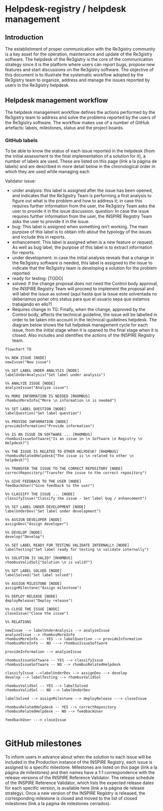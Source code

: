 # Helpdesk-registry / helpdesk management

## Introduction

The establishment of proper communication with the Re3gistry community is a key asset for the operation, maintenance and update of the Re3gistry software. The helpdesk of the Re3gistry is the core of the communication strategy since it is the platform where users can report bugs, propose new features and start discussions on the Re3gistry software. The objective of this document is to illustrate the systematic workflow adopted by the Re3gistry team to organize, address and manage the issues reported by users in the Re3gistry helpdesk.

## Helpdesk management workflow

The helpdesk management workflow defines the actions performed by the Re3gistry team to address and solve the problems reported by the users of the Re3gistry software. The workflow makes use of a number of GitHub artefacts: labels, milestones, status and the project boards.

### GitHub labels

To be able to know the status of each issue reported in the helpdesk (from the initial assessment to the final implementation of a solution for it), a number of labels are used. These are listed on this page (link a la página de labels) and are described in more detail below in the chronological order in which they are used while managing each 



Validator issue:

- under analysis: this label is assigned after the issue has been opened, and indicates that the Re3gistry Team is performing a first analysis to figure out what is the problem and how to address it; in case this requires further information from the user, the Re3gistry Team asks the user to provide it in the issue discussion.
question: In case the issue requires further information from the user, the INSPIRE Registry Team asks the user to provide it in the issue.
- bug: This label is assigned when something isn’t working. The main purpose of this label is to obtain info about the typology of the issues and include this in reports.
- enhancement: This label is assigned when is a new feature or request. As well as bug label, the purpose of this label is to extract information for reports.
- under development: in case the initial analysis reveals that a change in the Re3gistry software is needed, this label is assigned to the issue to indicate that the Re3gistry team is developing a solution for the problem reported.
- ready for testing: [TODO]
- solved: If the change proposal does not need the Control body approval, the INSPIRE Registry Team will proceed to implement the proposal and will label the issue as solved (aqui hasta que la issue este solventada no deberiamos poner otro status para que el usuario sepa que estamos trabajando en ello?)
- Requires change in TG: Finally, when the change, approved by the Control body, affects the technical guideline, the issue will be labelled in order to be taken into account in the technical-guidelines helpdesk.
The diagram below shows the full helpdesk management cycle for each issue, from the initial stage when it is opened to the final stage when it is closed.  Also includes and identifies the actions of the INSPIRE Registry team.

```mermaid
flowchart TD

%% NEW ISSUE [NODE]
newIssue("New issue")

%% SET LABEL UNDER ANALYSIS [NODE]
labelUnderAnalysis("Set label under analysis")

%% ANALYZE ISSUE [NODE]
analyzeIssue("Analyze issue")

%% MORE INFORMATION IS NEEDED [RHOMBUS]
rhombusMoreInfo{"More \n information \n is needed"}

%% SET LABEL QUESTION [NODE]
labelQuestion("Set label question")

%% PROVIDE INFORMATION [NODE]
provideInformation("Provide information")

%% IS AN ISSUE IN SOFTWARE ... [RHOMBUS]
rhombusIssueSoftware{"Is an issue in \n Software \n Registry \n Helpdesk?"}

%% THE ISSUE IS RELATED TO OTHER HELPDESK? [RHOMBUS]
rhombusRelatedHelpdesk{"The issue is \n related to other \n helpdesk?"}

%% TRANSFER THE ISSUE TO THE CORRECT REPOSITORY [NODE]
correctRepository("Transfer the issue to the correct repository")

%% GIVE FEEDBACK TO THE USER [NODE]
feedbackUser("Give feedback to the user")

%% CLASSIFY THE ISSUE ... [NODE]
classifyIssue("Classify the issue - Set label bug / enhancement")

%% SET LABEL UNDER DEVELOPMENT [NODE]
labelUnderDev("Set label under development")

%% ASSIGN DEVELOPER [NODE]
assignDev("Assign developer")

%% DEVELOP [NODE]
develop("Develop")

%% SET LABEL READY FOR TESTING VALIDATE INTERNALLY [NODE]
labelTesting("Set label ready for testing \n validate internally")

%% SOLUTION IS VALID? [RHOMBUS]
rhombusValidSol{"Solution \n is valid?"}

%% SET LABEL SOLVED [NODE]
labelSolved("Set label solved")

%% ASSIGN MILESTONE [NODE]
assignMilestone("Assign milestone")

%% DEPLOY RELEASE [NODE]
deployRelease("Deploy release")

%% CLOSE THE ISSUE [NODE]
closeIssue("Close the issue")

%% RELATIONS

newIssue --> labelUnderAnalysis --> analyzeIssue
analyzeIssue --> rhombusMoreInfo
rhombusMoreInfo -- YES --> labelQuestion --> provideInformation
rhombusMoreInfo -- NO ---> rhombusIssueSoftware

provideInformation --> analyzeIssue

rhombusIssueSoftware -- YES --> classifyIssue
rhombusIssueSoftware -- NO --> rhombusRelatedHelpdesk

classifyIssue -->labelUnderDev --> assignDev --> develop 
develop --> labelTesting --> rhombusValidSol

rhombusValidSol -- YES --> labelSolved
rhombusValidSol -- NO --> labelUnderDev

labelSolved --> assignMilestone --> deployRelease ---> closeIssue

rhombusRelatedHelpdesk -- YES --> correctRepository
rhombusRelatedHelpdesk -- NO --> feedbackUser

feedbackUser ---> closeIssue


```

# GitHub milestones

To inform users in advance about when the solution to each issue will be included in the Production instance of the INSPIRE Registry, each issue is assigned to a specific milestone. Milestones are listed on this page (link a la página de milestones) and their names have a 1:1 correspondence with the release versions of the INSPIRE Reference Validator. The release schedule of the INSPIRE Reference Validator, which lists the expected release dates for each specific version, is available here (link a la página de release strategy). Once a new version of the INSPIRE Registry is released, the corresponding milestone is closed and moved to the list of closed milestones (link a la página de milestones cerrados).
